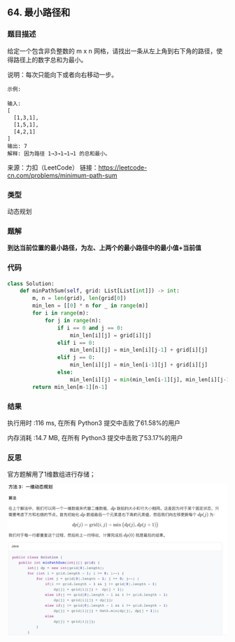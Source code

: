 ## 64. 最小路径和



### 题目描述

给定一个包含非负整数的 m x n 网格，请找出一条从左上角到右下角的路径，使得路径上的数字总和为最小。

说明：每次只能向下或者向右移动一步。

```
示例:

输入:
[
  [1,3,1],
  [1,5,1],
  [4,2,1]
]
输出: 7
解释: 因为路径 1→3→1→1→1 的总和最小。
```

来源：力扣（LeetCode）
链接：https://leetcode-cn.com/problems/minimum-path-sum

### 类型

动态规划



### 题解

**到达当前位置的最小路径，为左、上两个的最小路径中的最小值+当前值**



### 代码

```python
class Solution:
    def minPathSum(self, grid: List[List[int]]) -> int:
    	m, n = len(grid), len(grid[0])
    	min_len = [[0] * n for _ in range(m)]
    	for i in range(m):
    		for j in range(n):
    			if i == 0 and j == 0:
    				min_len[i][j] = grid[i][j]
    			elif i == 0:
    				min_len[i][j] = min_len[i][j-1] + grid[i][j]
    			elif j == 0:
    				min_len[i][j] = min_len[i-1][j] + grid[i][j]
    			else:
    				min_len[i][j] = min(min_len[i-1][j], min_len[i][j-1]) + grid[i][j]
    	return min_len[m-1][n-1]
```



### 结果

执行用时 :116 ms, 在所有 Python3 提交中击败了61.58%的用户

内存消耗 :14.7 MB, 在所有 Python3 提交中击败了53.17%的用户



### 反思

官方题解用了1维数组进行存储；

<img src="../images/12.png" style="zoom:50%;" />